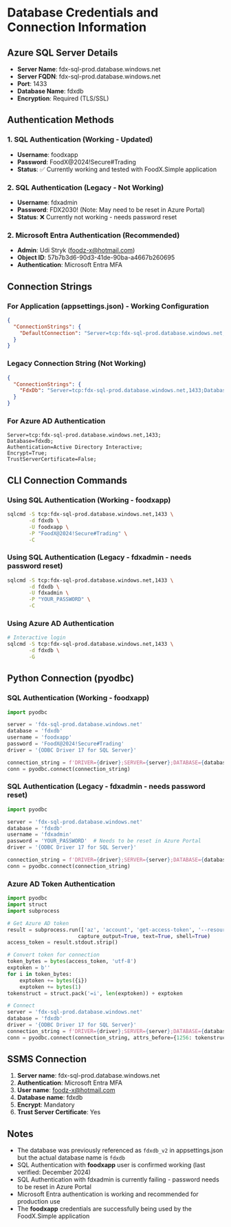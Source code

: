# Database Credentials and Connection Information

## Azure SQL Server Details
- **Server Name**: fdx-sql-prod.database.windows.net
- **Server FQDN**: fdx-sql-prod.database.windows.net
- **Port**: 1433
- **Database Name**: fdxdb
- **Encryption**: Required (TLS/SSL)

## Authentication Methods

### 1. SQL Authentication (Working - Updated)
- **Username**: foodxapp
- **Password**: FoodX@2024!Secure#Trading
- **Status**: ✅ Currently working and tested with FoodX.Simple application

### 2. SQL Authentication (Legacy - Not Working)
- **Username**: fdxadmin
- **Password**: FDX2030! (Note: May need to be reset in Azure Portal)
- **Status**: ❌ Currently not working - needs password reset

### 2. Microsoft Entra Authentication (Recommended)
- **Admin**: Udi Stryk (foodz-x@hotmail.com)
- **Object ID**: 57b7b3d6-90d3-41de-90ba-a4667b260695
- **Authentication**: Microsoft Entra MFA

## Connection Strings

### For Application (appsettings.json) - Working Configuration
```json
{
  "ConnectionStrings": {
    "DefaultConnection": "Server=tcp:fdx-sql-prod.database.windows.net,1433;Database=fdxdb;User Id=foodxapp;Password=FoodX@2024!Secure#Trading;Encrypt=True;TrustServerCertificate=False;Connection Timeout=30;"
  }
}
```

### Legacy Connection String (Not Working)
```json
{
  "ConnectionStrings": {
    "FdxDb": "Server=tcp:fdx-sql-prod.database.windows.net,1433;Database=fdxdb;User ID=fdxadmin;Password=YOUR_PASSWORD;Encrypt=True;TrustServerCertificate=False;Connection Timeout=30;"
  }
}
```

### For Azure AD Authentication
```
Server=tcp:fdx-sql-prod.database.windows.net,1433;
Database=fdxdb;
Authentication=Active Directory Interactive;
Encrypt=True;
TrustServerCertificate=False;
```

## CLI Connection Commands

### Using SQL Authentication (Working - foodxapp)
```bash
sqlcmd -S tcp:fdx-sql-prod.database.windows.net,1433 \
       -d fdxdb \
       -U foodxapp \
       -P "FoodX@2024!Secure#Trading" \
       -C
```

### Using SQL Authentication (Legacy - fdxadmin - needs password reset)
```bash
sqlcmd -S tcp:fdx-sql-prod.database.windows.net,1433 \
       -d fdxdb \
       -U fdxadmin \
       -P "YOUR_PASSWORD" \
       -C
```

### Using Azure AD Authentication
```bash
# Interactive login
sqlcmd -S tcp:fdx-sql-prod.database.windows.net,1433 \
       -d fdxdb \
       -G
```

## Python Connection (pyodbc)

### SQL Authentication (Working - foodxapp)
```python
import pyodbc

server = 'fdx-sql-prod.database.windows.net'
database = 'fdxdb'
username = 'foodxapp'
password = 'FoodX@2024!Secure#Trading'
driver = '{ODBC Driver 17 for SQL Server}'

connection_string = f'DRIVER={driver};SERVER={server};DATABASE={database};UID={username};PWD={password};TrustServerCertificate=yes'
conn = pyodbc.connect(connection_string)
```

### SQL Authentication (Legacy - fdxadmin - needs password reset)
```python
import pyodbc

server = 'fdx-sql-prod.database.windows.net'
database = 'fdxdb'
username = 'fdxadmin'
password = 'YOUR_PASSWORD'  # Needs to be reset in Azure Portal
driver = '{ODBC Driver 17 for SQL Server}'

connection_string = f'DRIVER={driver};SERVER={server};DATABASE={database};UID={username};PWD={password};TrustServerCertificate=yes'
conn = pyodbc.connect(connection_string)
```

### Azure AD Token Authentication
```python
import pyodbc
import struct
import subprocess

# Get Azure AD token
result = subprocess.run(['az', 'account', 'get-access-token', '--resource', 'https://database.windows.net/', '--query', 'accessToken', '-o', 'tsv'], 
                       capture_output=True, text=True, shell=True)
access_token = result.stdout.strip()

# Convert token for connection
token_bytes = bytes(access_token, 'utf-8')
exptoken = b''
for i in token_bytes:
    exptoken += bytes({i})
    exptoken += bytes(1)
tokenstruct = struct.pack('=i', len(exptoken)) + exptoken

# Connect
server = 'fdx-sql-prod.database.windows.net'
database = 'fdxdb'
driver = '{ODBC Driver 17 for SQL Server}'
connection_string = f'DRIVER={driver};SERVER={server};DATABASE={database}'
conn = pyodbc.connect(connection_string, attrs_before={1256: tokenstruct})
```

## SSMS Connection
1. **Server name**: fdx-sql-prod.database.windows.net
2. **Authentication**: Microsoft Entra MFA
3. **User name**: foodz-x@hotmail.com
4. **Database name**: fdxdb
5. **Encrypt**: Mandatory
6. **Trust Server Certificate**: Yes

## Notes
- The database was previously referenced as `fdxdb_v2` in appsettings.json but the actual database name is `fdxdb`
- SQL Authentication with **foodxapp** user is confirmed working (last verified: December 2024)
- SQL Authentication with fdxadmin is currently failing - password needs to be reset in Azure Portal
- Microsoft Entra authentication is working and recommended for production use
- The **foodxapp** credentials are successfully being used by the FoodX.Simple application